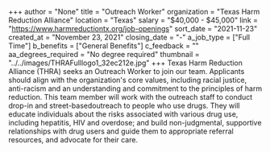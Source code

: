 +++
author = "None"
title = "Outreach Worker"
organization = "Texas Harm Reduction Alliance"
location = "Texas"
salary = "$40,000 - $45,000"
link = "https://www.harmreductiontx.org/job-openings"
sort_date = "2021-11-23"
created_at = "November 23, 2021"
closing_date = "-"
a_job_type = ["Full Time"]
b_benefits = ["General Benefits"]
c_feedback = ""
aa_degrees_required = "No degree required"
thumbnail = "../../images/THRAFulllogo1_32ec212e.jpg"
+++
Texas Harm Reduction Alliance (THRA) seeks an Outreach Worker to join our team. Applicants should align with the organization's core values, including racial justice, anti-racism and an understanding and commitment to the principles of harm reduction. This team member will work with the outreach staff to conduct drop-in and street-basedoutreach to people who use drugs. They will educate individuals about the risks associated with various drug use, including hepatitis, HIV and overdose; and build non-judgmental, supportive relationships with drug users and guide them to appropriate referral resources, and advocate for their care.